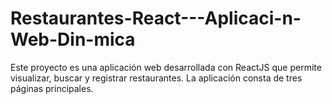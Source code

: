 # Restaurantes-React---Aplicaci-n-Web-Din-mica
Este proyecto es una aplicación web desarrollada con ReactJS que permite visualizar, buscar y registrar restaurantes. La aplicación consta de tres páginas principales.
